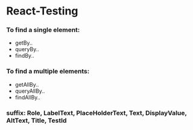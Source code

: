 # React-Testing

### To find a single element:

- getBy..
- queryBy..
- findBy..

### To find a multiple elements:

- getAllBy..
- queryAllBy..
- findAllBy..

### suffix: Role, LabelText, PlaceHolderText, Text, DisplayValue, AltText, Title, TestId
